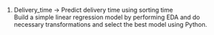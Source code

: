 1) Delivery_time -> Predict delivery time using sorting time <br>
Build a simple linear regression model by performing EDA and do necessary transformations and select the best model using Python.
